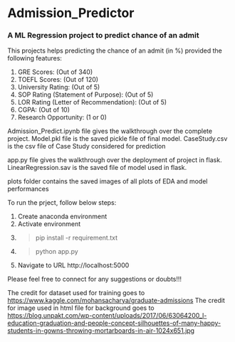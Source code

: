 # Admission_Predictor
### A ML Regression project to predict chance of an admit

This projects helps predicting the chance of an admit (in %) provided the following features:
1. GRE Scores: (Out of 340)
2. TOEFL Scores: (Out of 120)
3. University Rating: (Out of 5)
4. SOP Rating (Statement of Purpose): (Out of 5)
5. LOR Rating (Letter of Recommendation): (Out of 5)
6. CGPA: (Out of 10)
7. Research Opportunity:  (1 or 0)


Admission_Predict.ipynb file gives the walkthrough over the complete project. 
Model.pkl file is the saved pickle file of final model.
CaseStudy.csv is the csv file of Case Study considered for prediction

app.py file gives the walkthrough over the deployment of project in flask. 
LinearRegression.sav is the saved file of model used in flask.

plots folder contains the saved images of all plots of EDA and model performances


To run the prject, follow below steps:
1.  Create anaconda environment
2.  Activate environment
3.  >pip install -r requirement.txt
4.  >python app.py
5.  Navigate to URL http://localhost:5000


Please feel free to connect for any suggestions or doubts!!!


The credit for dataset used for training goes to https://www.kaggle.com/mohansacharya/graduate-admissions
The credit for image used in html file for background goes to https://blog.unpakt.com/wp-content/uploads/2017/06/63064200_l-education-graduation-and-people-concept-silhouettes-of-many-happy-students-in-gowns-throwing-mortarboards-in-air-1024x651.jpg
